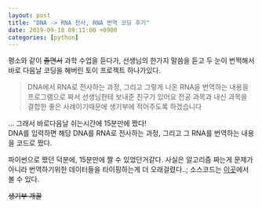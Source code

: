 ```yaml
---
layout: post
title: "DNA -> RNA 전사, RNA 번역 코딩 후기"
date: 2019-09-18 09:11:00 +0900
categories: [python]
---
```


평소와 같이 ~~졸면서~~ 과학 수업을 듣다가, 선생님의 한가지 말씀을 듣고 두 눈이 번쩍해서 바로 다음날 코딩을 해버린 토이 프로젝트 하나가있다.

> DNA에서 RNA로 전사하는 과정, 그리고 그렇게 나온 RNA을 번역하는 내용을 프로그램으로 짜서 선생님한테 보내준 친구가 있어요
> 전공 과목과 내신 과목을 결합한 좋은 사례이기때문에 생기부에 적어주도록 하겠습니다

... 그래서 바로다음날 쉬는시간에 15분만에 짰다!  
DNA를 입력하면 해당 DNA를 RNA로 전사하는 과정, 그리고 그 RNA를 번역하는 내용을 코드로 짰다.

파이썬으로 짰던 덕분에, 15분만에 짤 수 있었던거같다. 사실은 알고리즘 짜는게 문제가 아니라 번역하기위한 데이터들을 타이핑하는게 더 오래걸렸다..;
소스코드는 [이곳](https://github.com/kim-yeon-gyu-exlock/dna-rna-translation/blob/master/science.py)에서 볼 수 있다.

~~생기부 개꿀~~
